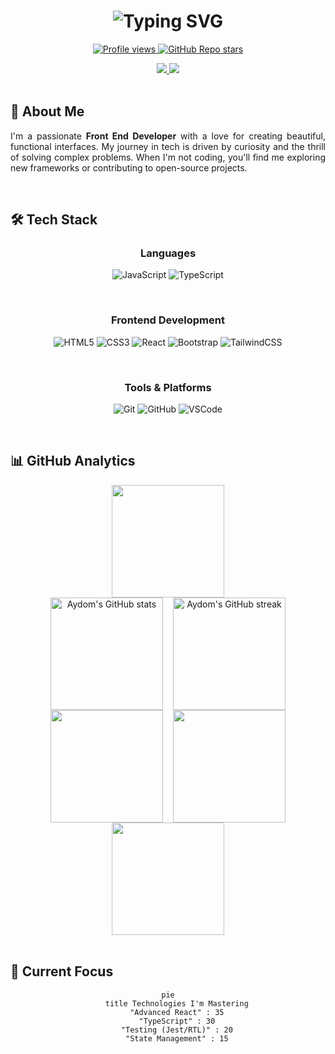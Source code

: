 <h1 align="center"> 
  <img src="https://readme-typing-svg.demolab.com?font=Fira+Code&weight=600&size=30&pause=1000&color=38BDF8&center=true&vCenter=true&width=500&lines=Hi%2C+I'm+Aydom!+%F0%9F%91%8B;Front+End+Developer;Problem+Solver;Tech+Enthusiast" alt="Typing SVG" />
</h1>

<p align="center">
  <a href="https://github.com/AydomSantos">
    <img src="https://komarev.com/ghpvc/?username=AydomSantos&color=blue&style=flat-square" alt="Profile views" />
  </a>
  <a href="https://github.com/AydomSantos?tab=repositories">
    <img alt="GitHub Repo stars" src="https://img.shields.io/github/stars/AydomSantos?color=blue&logo=github&style=flat-square">
  </a>
</p>

<div align="center">
  <a href="https://github.com/AydomSantos">
    <img src="https://img.shields.io/badge/-Github-000?style=for-the-badge&logo=Github&logoColor=white" />
  </a>
  <a href="https://www.linkedin.com/in/aydom-aparecido-598623203/">
    <img src="https://img.shields.io/badge/-LinkedIn-blue?style=for-the-badge&logo=Linkedin&logoColor=white" />
  </a>
</div>

<br/>

## 🚀 About Me

<p align="justify">
  I'm a passionate <b>Front End Developer</b> with a love for creating beautiful, functional interfaces. My journey in tech is driven by curiosity and the thrill of solving complex problems. When I'm not coding, you'll find me exploring new frameworks or contributing to open-source projects.
</p>

<br/>

## 🛠️ Tech Stack

<div align="center">
  
### **Languages**
  
![JavaScript](https://img.shields.io/badge/javascript-%23323330.svg?style=for-the-badge&logo=javascript&logoColor=%23F7DF1E&labelColor=1e1e2e)
![TypeScript](https://img.shields.io/badge/typescript-%23007ACC.svg?style=for-the-badge&logo=typescript&logoColor=white&labelColor=1e1e2e)

<br/>

### **Frontend Development**
  
![HTML5](https://img.shields.io/badge/html5-%23E34F26.svg?style=for-the-badge&logo=html5&logoColor=white&labelColor=1e1e2e)
![CSS3](https://img.shields.io/badge/css3-%231572B6.svg?style=for-the-badge&logo=css3&logoColor=white&labelColor=1e1e2e)
![React](https://img.shields.io/badge/react-%2320232a.svg?style=for-the-badge&logo=react&logoColor=%2361DAFB&labelColor=1e1e2e)
![Bootstrap](https://img.shields.io/badge/bootstrap-%23563D7C.svg?style=for-the-badge&logo=bootstrap&logoColor=white&labelColor=1e1e2e)
![TailwindCSS](https://img.shields.io/badge/tailwindcss-%2338B2AC.svg?style=for-the-badge&logo=tailwind-css&logoColor=white&labelColor=1e1e2e)

<br/>

### **Tools & Platforms**
  
![Git](https://img.shields.io/badge/git-%23F05033.svg?style=for-the-badge&logo=git&logoColor=white&labelColor=1e1e2e)
![GitHub](https://img.shields.io/badge/github-%23121011.svg?style=for-the-badge&logo=github&logoColor=white&labelColor=1e1e2e)
![VSCode](https://img.shields.io/badge/VS_Code-0078D4?style=for-the-badge&logo=visual%20studio%20code&logoColor=white&labelColor=1e1e2e)

</div>

<br/>

## 📊 GitHub Analytics

<div align="center">

<!-- 3D Profile View with Light/Dark Mode Support -->
<a href="https://github.com/AydomSantos">
  <img height="180em" src="https://github-profile-summary-cards.vercel.app/api/cards/profile-details?username=AydomSantos&theme=github_dark" />
</a>

<!-- Animated Stats Cards -->
<div style="display: flex; flex-wrap: wrap; justify-content: center; gap: 1rem;">
  <img height="180em" src="https://github-readme-stats.vercel.app/api?username=AydomSantos&show_icons=true&theme=github_dark&include_all_commits=true&count_private=true" alt="Aydom's GitHub stats" />
  <img height="180em" src="https://github-readme-streak-stats.herokuapp.com/?user=AydomSantos&theme=github-dark" alt="Aydom's GitHub streak" />
</div>

<!-- 3D Language Contribution Graph -->
<div style="display: flex; flex-wrap: wrap; justify-content: center; gap: 1rem;">
  <img height="180em" src="https://github-profile-summary-cards.vercel.app/api/cards/repos-per-language?username=AydomSantos&theme=github_dark" />
  <img height="180em" src="https://github-profile-summary-cards.vercel.app/api/cards/most-commit-language?username=AydomSantos&theme=github_dark" />
</div>

<!-- 3D Activity Graph -->
<img height="180em" src="https://github-profile-summary-cards.vercel.app/api/cards/productive-time?username=AydomSantos&theme=github_dark&utcOffset=-3" />

</div>

<br/>

## 🚀 Current Focus

<div align="center">

```mermaid
pie
    title Technologies I'm Mastering
    "Advanced React" : 35
    "TypeScript" : 30
    "Testing (Jest/RTL)" : 20
    "State Management" : 15
